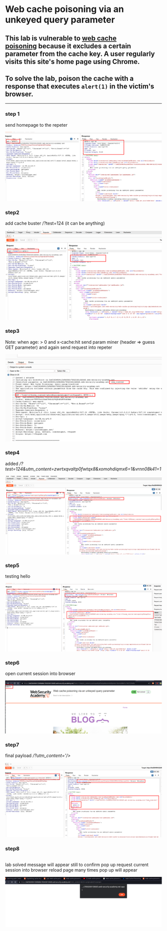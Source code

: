 # Web cache poisoning via an unkeyed query parameter

## This lab is vulnerable to [web cache poisoning](https://portswigger.net/web-security/web-cache-poisoning) because it excludes a certain parameter from the cache key. A user regularly visits this site's home page using Chrome.

## To solve the lab, poison the cache with a response that executes `alert(1)` in the victim's browser.

---

### step 1

send homepage to the repeter

![screenshot](./images/lab6_homepage_into_repeter.png)

### step2

add cache buster
/?test=124 (it can be anything)

![screenshot](./images/lab6_added_cache_buster_to_homepage.png)

### step3

Note: when age: > 0 and x-cache:hit
send param miner (header => guess GET parameter)
and again send request into repeter

![screenshot](./images/lab6_param_miner_output_homepage.png)

### step4

added _/?test=124&utm_content=zwrtxqvaltp0fwtqx8&xomohdiqmx6=1&vrnn08k41=1_

![screenshot](./images/lab6_add_utm_content_into_repeter.png)

### step5

testing hello

![screenshot](./images/lab6_testing_hello_with_cache_buster.png)

### step6

open current session into browser

![screenshot](./images/lab6_home_page_with_hello.png)

### step7

final payload
_/?utm_content='/><script>alert(1)</script>_

![screenshot](./images/lab6_final_payload_utm_alert.png)

### step8

\
lab solved message will appear
still to confirm pop up
request current session into browser
reload page many times pop up will appear

![screenshot](./images/lab6_popup_mesage_testing_payload.png)
